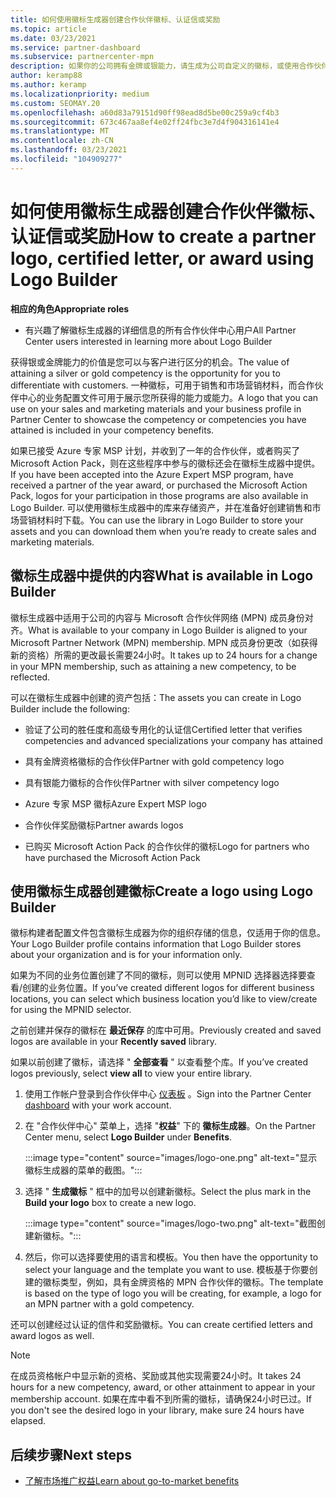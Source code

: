 ```yaml
---
title: 如何使用徽标生成器创建合作伙伴徽标、认证信或奖励
ms.topic: article
ms.date: 03/23/2021
ms.service: partner-dashboard
ms.subservice: partnercenter-mpn
description: 如果你的公司拥有金牌或银能力，请生成为公司自定义的徽标，或使用合作伙伴中心的徽标生成器工具请求自定义的认证信。
author: keramp88
ms.author: keramp
ms.localizationpriority: medium
ms.custom: SEOMAY.20
ms.openlocfilehash: a60d83a79151d90ff98ead8d5be00c259a9cf4b3
ms.sourcegitcommit: 673c467aa8ef4e02ff24fbc3e7d4f904316141e4
ms.translationtype: MT
ms.contentlocale: zh-CN
ms.lasthandoff: 03/23/2021
ms.locfileid: "104909277"
---
```

# <a name="how-to-create-a-partner-logo-certified-letter-or-award-using-logo-builder"></a><span data-ttu-id="e0477-103">如何使用徽标生成器创建合作伙伴徽标、认证信或奖励</span><span class="sxs-lookup"><span data-stu-id="e0477-103">How to create a partner logo, certified letter, or award using Logo Builder</span></span>

<span data-ttu-id="e0477-104">**相应的角色**</span><span class="sxs-lookup"><span data-stu-id="e0477-104">**Appropriate roles**</span></span>

- <span data-ttu-id="e0477-105">有兴趣了解徽标生成器的详细信息的所有合作伙伴中心用户</span><span class="sxs-lookup"><span data-stu-id="e0477-105">All Partner Center users interested in learning more about Logo Builder</span></span>

<span data-ttu-id="e0477-106">获得银或金牌能力的价值是您可以与客户进行区分的机会。</span><span class="sxs-lookup"><span data-stu-id="e0477-106">The value of attaining a silver or gold competency is the opportunity for you to differentiate with customers.</span></span> <span data-ttu-id="e0477-107">一种徽标，可用于销售和市场营销材料，而合作伙伴中心的业务配置文件可用于展示您所获得的能力或能力。</span><span class="sxs-lookup"><span data-stu-id="e0477-107">A logo that you can use on your sales and marketing materials and your business profile in Partner Center to showcase the competency or competencies you have attained is included in your competency benefits.</span></span> 

<span data-ttu-id="e0477-108">如果已接受 Azure 专家 MSP 计划，并收到了一年的合作伙伴，或者购买了 Microsoft Action Pack，则在这些程序中参与的徽标还会在徽标生成器中提供。</span><span class="sxs-lookup"><span data-stu-id="e0477-108">If you have been accepted into the Azure Expert MSP program, have received a partner of the year award, or purchased the Microsoft Action Pack, logos for your participation in those programs are also available in Logo Builder.</span></span> <span data-ttu-id="e0477-109">可以使用徽标生成器中的库来存储资产，并在准备好创建销售和市场营销材料时下载。</span><span class="sxs-lookup"><span data-stu-id="e0477-109">You can use the library in Logo Builder to store your assets and you can download them when you’re ready to create sales and marketing materials.</span></span> 

## <a name="what-is-available-in-logo-builder"></a><span data-ttu-id="e0477-110">徽标生成器中提供的内容</span><span class="sxs-lookup"><span data-stu-id="e0477-110">What is available in Logo Builder</span></span>

<span data-ttu-id="e0477-111">徽标生成器中适用于公司的内容与 Microsoft 合作伙伴网络 (MPN) 成员身份对齐。</span><span class="sxs-lookup"><span data-stu-id="e0477-111">What is available to your company in Logo Builder is aligned to your Microsoft Partner Network (MPN) membership.</span></span> <span data-ttu-id="e0477-112">MPN 成员身份更改（如获得新的资格）所需的更改最长需要24小时。</span><span class="sxs-lookup"><span data-stu-id="e0477-112">It takes up to 24 hours for a change in your MPN membership, such as attaining a new competency, to be reflected.</span></span>  

<span data-ttu-id="e0477-113">可以在徽标生成器中创建的资产包括：</span><span class="sxs-lookup"><span data-stu-id="e0477-113">The assets you can create in Logo Builder include the following:</span></span>

- <span data-ttu-id="e0477-114">验证了公司的胜任度和高级专用化的认证信</span><span class="sxs-lookup"><span data-stu-id="e0477-114">Certified letter that verifies competencies and advanced specializations your company has attained</span></span>

- <span data-ttu-id="e0477-115">具有金牌资格徽标的合作伙伴</span><span class="sxs-lookup"><span data-stu-id="e0477-115">Partner with gold competency logo</span></span>

- <span data-ttu-id="e0477-116">具有银能力徽标的合作伙伴</span><span class="sxs-lookup"><span data-stu-id="e0477-116">Partner with silver competency logo</span></span>

- <span data-ttu-id="e0477-117">Azure 专家 MSP 徽标</span><span class="sxs-lookup"><span data-stu-id="e0477-117">Azure Expert MSP logo</span></span>

- <span data-ttu-id="e0477-118">合作伙伴奖励徽标</span><span class="sxs-lookup"><span data-stu-id="e0477-118">Partner awards logos</span></span>

- <span data-ttu-id="e0477-119">已购买 Microsoft Action Pack 的合作伙伴的徽标</span><span class="sxs-lookup"><span data-stu-id="e0477-119">Logo for partners who have purchased the Microsoft Action Pack</span></span>

## <a name="create-a-logo-using-logo-builder"></a><span data-ttu-id="e0477-120">使用徽标生成器创建徽标</span><span class="sxs-lookup"><span data-stu-id="e0477-120">Create a logo using Logo Builder</span></span>

<span data-ttu-id="e0477-121">徽标构建者配置文件包含徽标生成器为你的组织存储的信息，仅适用于你的信息。</span><span class="sxs-lookup"><span data-stu-id="e0477-121">Your Logo Builder profile contains information that Logo Builder stores about your organization and is for your information only.</span></span>

<span data-ttu-id="e0477-122">如果为不同的业务位置创建了不同的徽标，则可以使用 MPNID 选择器选择要查看/创建的业务位置。</span><span class="sxs-lookup"><span data-stu-id="e0477-122">If you’ve created different logos for different business locations, you can select which business location you’d like to view/create for using the MPNID selector.</span></span>

<span data-ttu-id="e0477-123">之前创建并保存的徽标在 **最近保存** 的库中可用。</span><span class="sxs-lookup"><span data-stu-id="e0477-123">Previously created and saved logos are available in your **Recently saved** library.</span></span>

<span data-ttu-id="e0477-124">如果以前创建了徽标，请选择 " **全部查看** " 以查看整个库。</span><span class="sxs-lookup"><span data-stu-id="e0477-124">If you’ve created logos previously, select **view all** to view your entire library.</span></span>

1. <span data-ttu-id="e0477-125">使用工作帐户登录到合作伙伴中心 [仪表板](https://partner.microsoft.com/dashboard) 。</span><span class="sxs-lookup"><span data-stu-id="e0477-125">Sign into the Partner Center [dashboard](https://partner.microsoft.com/dashboard) with your work account.</span></span>

1. <span data-ttu-id="e0477-126">在 "合作伙伴中心" 菜单上，选择 "**权益**" 下的 **徽标生成器**。</span><span class="sxs-lookup"><span data-stu-id="e0477-126">On the Partner Center menu, select **Logo Builder** under **Benefits**.</span></span>
 
   :::image type="content" source="images/logo-one.png" alt-text="显示徽标生成器的菜单的截图。":::

3. <span data-ttu-id="e0477-128">选择 " **生成徽标** " 框中的加号以创建新徽标。</span><span class="sxs-lookup"><span data-stu-id="e0477-128">Select the plus mark in the **Build your logo** box to create a new logo.</span></span>

   :::image type="content" source="images/logo-two.png" alt-text="截图创建新徽标。":::

4. <span data-ttu-id="e0477-130">然后，你可以选择要使用的语言和模板。</span><span class="sxs-lookup"><span data-stu-id="e0477-130">You then have the opportunity to select your language and the template you want to use.</span></span> <span data-ttu-id="e0477-131">模板基于你要创建的徽标类型，例如，具有金牌资格的 MPN 合作伙伴的徽标。</span><span class="sxs-lookup"><span data-stu-id="e0477-131">The template is based on the type of logo you will be creating, for example, a logo for an MPN partner with a  gold competency.</span></span>

<span data-ttu-id="e0477-132">还可以创建经过认证的信件和奖励徽标。</span><span class="sxs-lookup"><span data-stu-id="e0477-132">You can create certified letters and award logos as well.</span></span>

>[!NOTE]
><span data-ttu-id="e0477-133">在成员资格帐户中显示新的资格、奖励或其他实现需要24小时。</span><span class="sxs-lookup"><span data-stu-id="e0477-133">It takes 24 hours for a new competency, award, or other attainment to appear in your membership account.</span></span> <span data-ttu-id="e0477-134">如果在库中看不到所需的徽标，请确保24小时已过。</span><span class="sxs-lookup"><span data-stu-id="e0477-134">If you don't see the desired logo in your library, make sure 24 hours have elapsed.</span></span>

## <a name="next-steps"></a><span data-ttu-id="e0477-135">后续步骤</span><span class="sxs-lookup"><span data-stu-id="e0477-135">Next steps</span></span>

- [<span data-ttu-id="e0477-136">了解市场推广权益</span><span class="sxs-lookup"><span data-stu-id="e0477-136">Learn about go-to-market benefits</span></span>](mpn-learn-about-go-to-market-benefits.md)
